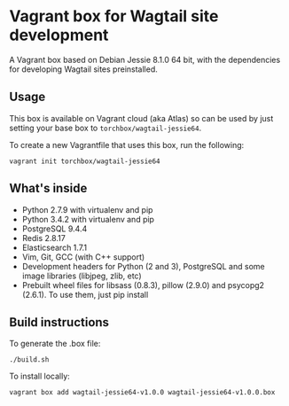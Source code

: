 Vagrant box for Wagtail site development
========================================

A Vagrant box based on Debian Jessie 8.1.0 64 bit, with the dependencies for developing Wagtail sites preinstalled.

Usage
-----

This box is available on Vagrant cloud (aka Atlas) so can be used by just setting your base box to ``torchbox/wagtail-jessie64``.

To create a new Vagrantfile that uses this box, run the following:

```
vagrant init torchbox/wagtail-jessie64
```

What's inside
-------------

 - Python 2.7.9 with virtualenv and pip
 - Python 3.4.2 with virtualenv and pip
 - PostgreSQL 9.4.4
 - Redis 2.8.17
 - Elasticsearch 1.7.1
 - Vim, Git, GCC (with C++ support)
 - Development headers for Python (2 and 3), PostgreSQL and some image libraries (libjpeg, zlib, etc)
 - Prebuilt wheel files for libsass (0.8.3), pillow (2.9.0) and psycopg2 (2.6.1). To use them, just pip install


Build instructions
------------------

To generate the .box file:

    ./build.sh

To install locally:

    vagrant box add wagtail-jessie64-v1.0.0 wagtail-jessie64-v1.0.0.box
